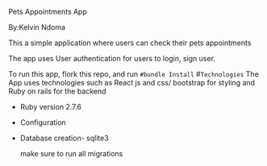 Pets Appointments App

By:Kelvin Ndoma
 
 
 
 This a simple application where users can check their pets appointments
 
 The app uses User authentication for users to login, sign user.
 
 To run this app, flork this repo, and run  `#bundle Install`
  #`Technologies`
 The App uses technologies such as React js and css/ bootstrap for styling and Ruby on rails for the backend
 

* Ruby version 2.7.6



* Configuration

* Database creation- sqlite3

  make sure to run all migrations




